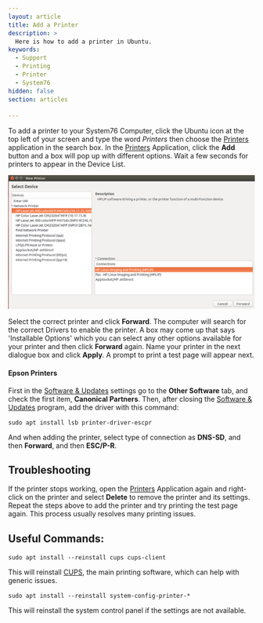 ```yaml
---
layout: article
title: Add a Printer
description: >
  Here is how to add a printer in Ubuntu.
keywords:
  - Support
  - Printing
  - Printer
  - System76
hidden: false
section: articles

---
```


To add a printer to your System76 Computer, click the Ubuntu icon at the top left of your screen and type the word *Printers* then choose the <u>Printers</u> application in the search box. In the <u>Printers</u> Application, click the **Add** button and a box will pop up with different options. Wait a few seconds for printers to appear in the Device List.

![Add Printer](/images/add-a-printer/selectcorrectprinter.png)

Select the correct printer and click **Forward**. The computer will search for the correct Drivers to enable the printer. A box may come up that says 'Installable Options' which you can select any other options available for your printer and then click **Forward** again. Name your printer in the next dialogue box and click **Apply**. A prompt to print a test page will appear next.

#### Epson Printers

First in the <u>Software & Updates</u> settings go to the **Other Software** tab, and check the first item, **Canonical Partners**. Then, after closing the <u>Software & Updates</u> program, add the driver with this command:

```
sudo apt install lsb printer-driver-escpr
```

And when adding the printer, select type of connection as **DNS-SD**, and then **Forward**, and then **ESC/P-R**.

## Troubleshooting

If the printer stops working, open the <u>Printers</u> Application again and right-click on the printer and select **Delete** to remove the printer and its settings. Repeat the steps above to add the printer and try printing the test page again. This process usually resolves many printing issues.

## Useful Commands:

```
sudo apt install --reinstall cups cups-client
```

This will reinstall <u>CUPS</u>, the main printing software, which can help with generic issues.

```
sudo apt install --reinstall system-config-printer-*
```

This will reinstall the system control panel if the settings are not available.

